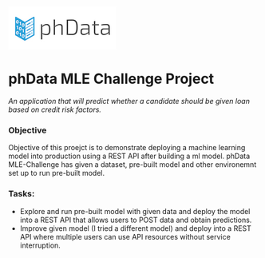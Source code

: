 ![phData Logo](img/phData_color_rgb.jpg "phData Logo")

# phData MLE Challenge Project
*An application that will predict whether a candidate should be given loan based on credit risk factors.*

### Objective
Objective of this proejct is to demonstrate deploying a machine learning model into production using a REST API after building a ml model. 
phData MLE-Challenge has given a dataset, pre-built model and other environemnt set up to run pre-built model.

### Tasks:
* Explore and run pre-built model with given data and deploy the model into a REST API that allows users to POST data and obtain predictions.
* Improve given model (I tried a different model) and deploy into a REST API where multiple users can use API resources without service interruption.

